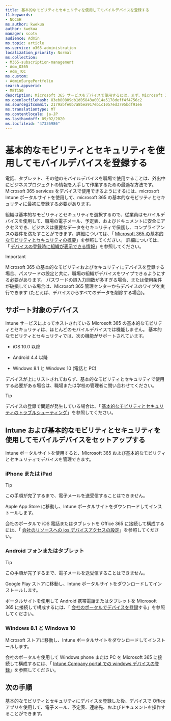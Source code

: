 ```yaml
---
title: 基本的なモビリティとセキュリティを使用してモバイルデバイスを登録する
f1.keywords:
- NOCSH
ms.author: kwekua
author: kwekua
manager: scotv
audience: Admin
ms.topic: article
ms.service: o365-administration
localization_priority: Normal
ms.collection:
- M365-subscription-management
- Adm_O365
- Adm_TOC
ms.custom:
- AdminSurgePortfolio
search.appverid:
- MET150
description: Microsoft 365 サービスをデバイスで使用するには、まず、Microsoft 365 の基本的なモビリティとセキュリティに登録する必要があります。
ms.openlocfilehash: 83eb80809db1d05843a0014a5178deff4f4756c2
ms.sourcegitcommit: 2179abfe0b7a8bea917eb1c1057ed3795bdf91e6
ms.translationtype: MT
ms.contentlocale: ja-JP
ms.lasthandoff: 09/02/2020
ms.locfileid: "47336986"
---
```

# <a name="enroll-your-mobile-device-using-basic-mobility-and-security"></a>基本的なモビリティとセキュリティを使用してモバイルデバイスを登録する

電話、タブレット、その他のモバイルデバイスを職場で使用することは、外出中にビジネスプロジェクトの情報を入手して作業するための最適な方法です。 Microsoft 365 services をデバイスで使用できるようにするには、microsoft Intune ポータルサイトを使用して、microsoft 365 の基本的なモビリティとセキュリティに最初に登録する必要があります。

組織は基本的なモビリティとセキュリティを選択するので、従業員はモバイルデバイスを使用して、職場の電子メール、予定表、およびドキュメントに安全にアクセスでき、ビジネスは重要なデータをセキュリティで保護し、コンプライアンスの要件を満たすことができます。詳細については、「 [Microsoft 365 の基本的なモビリティとセキュリティの概要](overview-of-basic-mobility-and-security-for-microsoft-365.md)」を参照してください。 詳細については、「 [デバイスの登録時に組織が表示できる情報](https://docs.microsoft.com/intune-user-help/what-info-can-your-company-see-when-you-enroll-your-device-in-intune)」を参照してください。

>[!IMPORTANT] 
>Microsoft 365 の基本的なモビリティおよびセキュリティにデバイスを登録する場合、パスワードの設定と共に、職場の組織がデバイスをワイプできるようにする必要があります。 パスワードの誤入力回数が多すぎる場合、または使用条件が破損している場合は、Microsoft 365 管理センターからデバイスのワイプを実行できます (たとえば、デバイスからすべてのデータを削除する場合)。

## <a name="supported-devices"></a>サポート対象のデバイス

Intune サービスによってホストされている Microsoft 365 の基本的なモビリティとセキュリティは、ほとんどのモバイルデバイスでは機能しません。 基本的なモビリティとセキュリティでは、次の機能がサポートされています。

- iOS 10.0 以降
    
- Android 4.4 以降
    
- Windows 8.1 と Windows 10 (電話と PC)
    
デバイスが上にリストされておらず、基本的なモビリティとセキュリティで使用する必要がある場合は、職場または学校の管理者に問い合わせてください。

>[!TIP] 
>デバイスの登録で問題が発生している場合は、「 [基本的なモビリティとセキュリティのトラブルシューティング](troubleshoot-basic-mobility-and-security.md)」を参照してください。

## <a name="set-up-your-mobile-device-with-intune-and-basic-mobility-and-security"></a>Intune および基本的なモビリティとセキュリティを使用してモバイルデバイスをセットアップする

Intune ポータルサイトを使用すると、Microsoft 365 および基本的なモビリティとセキュリティでデバイスを管理できます。

### <a name="iphone-or-ipad"></a>iPhone または iPad

>[!TIP]
>この手順が完了するまで、電子メールを送受信することはできません。

Apple App Store に移動し、Intune ポータルサイトをダウンロードしてインストールします。

会社のポータルで iOS 電話またはタブレットを Office 365 に接続して構成するには、「 [会社のリソースへの ios デバイスアクセスの設定](https://go.microsoft.com/fwlink/?linkid=875316)」を参照してください。

### <a name="android-phone-or-tablet"></a>Android フォンまたはタブレット

>[!TIP]
>この手順が完了するまで、電子メールを送受信することはできません。

Google Play ストアに移動し、Intune ポータルサイトをダウンロードしてインストールします。

ポータルサイトを使用して Android 携帯電話またはタブレットを Microsoft 365 に接続して構成するには、「 [会社のポータルでデバイスを登録](https://go.microsoft.com/fwlink/?linkid=875317)する」を参照してください。

### <a name="windows-81-and-windows-10"></a>Windows 8.1 と Windows 10

Microsoft ストアに移動し、Intune ポータルサイトをダウンロードしてインストールします。

会社のポータルを使用して Windows phone または PC を Microsoft 365 に接続して構成するには、「 [Intune Company portal での windows デバイスの登録](https://docs.microsoft.com/intune-user-help/windows-enrollment-company-portal)」を参照してください。

## <a name="whats-next"></a>次の手順

基本的なモビリティとセキュリティにデバイスを登録した後、デバイスで Office アプリを使用して、電子メール、予定表、連絡先、およびドキュメントを操作することができます。